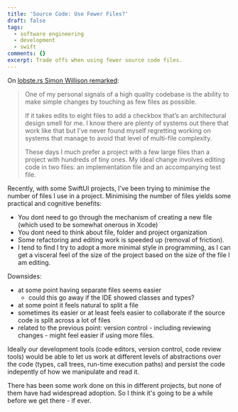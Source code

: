 ```yaml
---
title: 'Source Code: Use Fewer Files?'
draft: false
tags:
  - software engineering
  - development
  - swift
comments: {}
excerpt: Trade offs when using fewer source code files.
---
```

On [lobste.rs Simon Willison remarked]([Link](https://lobste.rs/s/ib6oyf/why_did_you_need_change_8_files_add_one#c_fwzbmn)):


>One of my personal signals of a high quality codebase is the ability to make simple changes by touching as few files as possible.
>
>If it takes edits to eight files to add a checkbox that’s an architectural design smell for me. I know there are plenty of systems out there that work like that but I’ve never found myself regretting working on systems that manage to avoid that level of multi-file complexity.
>
>These days I much prefer a project with a few large files than a project with hundreds of tiny ones. My ideal change involves editing code in two files: an implementation file and an accompanying test file.


Recently, with some SwiftUI projects, I've been trying to minimise the number of files I use in a project. Minimising the number of files yields some practical and cognitive benefits:

- You dont need to go through the mechanism of creating a new file (which used to be somewhat onerous in Xcode)
- You dont need to think about file, folder and project organization
- Some refactoring and editing work is speeded up (removal of friction).
- I tend to find I try to adopt a more minimal style in programming, as I can get a visceral feel of the size of the project based on the size of the file I am editing.

Downsides:

- at some point having separate files seems easier
  - could this go away if the IDE showed classes and types?
- at some point it feels natural to split a file
- sometimes its easier or at least feels easier to collaborate if the source code is split across a lot of files
- related to the previous point: version control - including reviewing changes - might feel easier if using more files.

Ideally our development tools (code editors, version control, code review tools) would be able to let us work at different levels of abstractions over the code (types, call trees, run-time execution paths) and persist the code indepently of how we manipulate and read it.

There has been some work done on this in different projects, but none of them have had widespread adoption. So I think it's going to be a while before we get there -  if ever.
